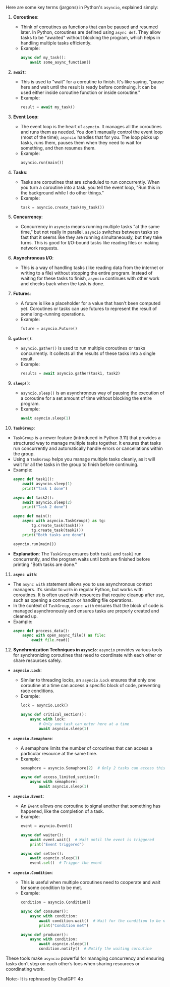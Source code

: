 Here are some key terms (jargons) in Python's `asyncio`, explained simply:

1. **Coroutines**:
   - Think of coroutines as functions that can be paused and resumed later. In Python, coroutines are defined using `async def`. They allow tasks to be "awaited" without blocking the program, which helps in handling multiple tasks efficiently.
   - Example: 
     ```python
     async def my_task():
         await some_async_function()
     ```

2. **`await`**:
   - This is used to "wait" for a coroutine to finish. It's like saying, "pause here and wait until the result is ready before continuing. It can be used either inside coroutine function or inside coroutine."
   - Example: 
     ```python
     result = await my_task()
     ```

3. **Event Loop**:
   - The event loop is the heart of `asyncio`. It manages all the coroutines and runs them as needed. You don't manually control the event loop (most of the time); `asyncio` handles that for you. The loop picks up tasks, runs them, pauses them when they need to wait for something, and then resumes them.
   - Example:
     ```python
     asyncio.run(main())
     ```

4. **Tasks**:
   - Tasks are coroutines that are scheduled to run concurrently. When you turn a coroutine into a task, you tell the event loop, "Run this in the background while I do other things."
   - Example:
     ```python
     task = asyncio.create_task(my_task())
     ```

5. **Concurrency**:
   - Concurrency in `asyncio` means running multiple tasks "at the same time," but not really in parallel. `asyncio` switches between tasks so fast that it seems like they are running simultaneously, but they take turns. This is good for I/O-bound tasks like reading files or making network requests.

6. **Asynchronous I/O**:
   - This is a way of handling tasks (like reading data from the internet or writing to a file) without stopping the entire program. Instead of waiting for these tasks to finish, `asyncio` continues with other work and checks back when the task is done.

7. **Futures**:
   - A future is like a placeholder for a value that hasn't been computed yet. Coroutines or tasks can use futures to represent the result of some long-running operations.
   - Example:
     ```python
     future = asyncio.Future()
     ```

8. **`gather()`**:
   - `asyncio.gather()` is used to run multiple coroutines or tasks concurrently. It collects all the results of these tasks into a single result.
   - Example:
     ```python
     results = await asyncio.gather(task1, task2)
     ```

9. **`sleep()`**:
   - `asyncio.sleep()` is an asynchronous way of pausing the execution of a coroutine for a set amount of time without blocking the entire program.
   - Example:
     ```python
     await asyncio.sleep(1)
     ```


10. **`TaskGroup`**:
   - `TaskGroup` is a newer feature (introduced in Python 3.11) that provides a structured way to manage multiple tasks together. It ensures that tasks run concurrently and automatically handle errors or cancellations within the group.
   - Using a `TaskGroup` helps you manage multiple tasks cleanly, as it will wait for all the tasks in the group to finish before continuing.
   - Example:
     ```python
     async def task1():
         await asyncio.sleep(1)
         print("Task 1 done")
     
     async def task2():
         await asyncio.sleep(2)
         print("Task 2 done")

     async def main():
         async with asyncio.TaskGroup() as tg:
             tg.create_task(task1())
             tg.create_task(task2())
         print("Both tasks are done")

     asyncio.run(main())
     ```
   - **Explanation**: The `TaskGroup` ensures both `task1` and `task2` run concurrently, and the program waits until both are finished before printing "Both tasks are done."

11. **`async with`**:
   - The `async with` statement allows you to use asynchronous context managers. It’s similar to `with` in regular Python, but works with coroutines. It is often used with resources that require cleanup after use, such as opening a connection or handling file operations.
   - In the context of `TaskGroup`, `async with` ensures that the block of code is managed asynchronously and ensures tasks are properly created and cleaned up.
   - Example:
     ```python
     async def process_data():
         async with open_async_file() as file:
             await file.read()
     ```

12. **Synchronization Techniques in `asyncio`**:
   `asyncio` provides various tools for synchronizing coroutines that need to coordinate with each other or share resources safely.

   - **`asyncio.Lock`**: 
     - Similar to threading locks, an `asyncio.Lock` ensures that only one coroutine at a time can access a specific block of code, preventing race conditions.
     - Example:
       ```python
       lock = asyncio.Lock()

       async def critical_section():
           async with lock:
               # Only one task can enter here at a time
               await asyncio.sleep(1)
       ```

   - **`asyncio.Semaphore`**:
     - A semaphore limits the number of coroutines that can access a particular resource at the same time.
     - Example:
       ```python
       semaphore = asyncio.Semaphore(2)  # Only 2 tasks can access this section concurrently

       async def access_limited_section():
           async with semaphore:
               await asyncio.sleep(1)
       ```

   - **`asyncio.Event`**:
     - An `Event` allows one coroutine to signal another that something has happened, like the completion of a task.
     - Example:
       ```python
       event = asyncio.Event()

       async def waiter():
           await event.wait()  # Wait until the event is triggered
           print("Event triggered")

       async def setter():
           await asyncio.sleep(1)
           event.set()  # Trigger the event
       ```

   - **`asyncio.Condition`**:
     - This is useful when multiple coroutines need to cooperate and wait for some condition to be met.
     - Example:
       ```python
       condition = asyncio.Condition()

       async def consumer():
           async with condition:
               await condition.wait()  # Wait for the condition to be notified
               print("Condition met")

       async def producer():
           async with condition:
               await asyncio.sleep(1)
               condition.notify()  # Notify the waiting coroutine
       ```

These tools make `asyncio` powerful for managing concurrency and ensuring tasks don't step on each other’s toes when sharing resources or coordinating work.

Note:- It is rephrased by ChatGPT 4o
